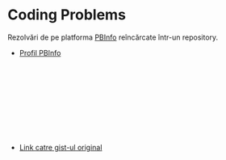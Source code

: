 # Coding Problems

Rezolvări de pe platforma [PBInfo](https://www.pbinfo.ro) reîncărcate într-un repository.
- [Profil PBInfo](https://www.pbinfo.ro/profil/Mentosan)
<br/><br/><br/><br/><br/><br/><br/><br/><br/><br/><br/>
- [Link catre gist-ul original](https://gist.github.com/robertnitu02/7f25c3a56163fbf1105a3d120db487c1)